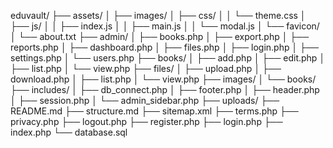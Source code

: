 eduvault/
├── assets/
│ ├── images/
│ ├── css/
│ │ └── theme.css
│ ├── js/
│ │ ├── index.js
│ │ ├── main.js
│ │ └── modal.js
│ └── favicon/
│ └── about.txt
├── admin/
│ ├── books.php
│ ├── export.php
│ ├── reports.php
│ ├── dashboard.php
│ ├── files.php
│ ├── login.php
│ ├── settings.php
│ └── users.php
├── books/
│ ├── add.php
│ ├── edit.php
│ ├── list.php
│ └── view.php
├── files/
│ ├── upload.php
│ ├── download.php
│ ├── list.php
│ └── view.php
├── images/
│ └── books/
├── includes/
│ ├── db_connect.php
│ ├── footer.php
│ ├── header.php
│ ├── session.php
│ └── admin_sidebar.php
├── uploads/
├── README.md
├── structure.md
├── sitemap.xml
├── terms.php
├── privacy.php
├── logout.php
├── register.php
├── login.php
├── index.php
└── database.sql

```

```
